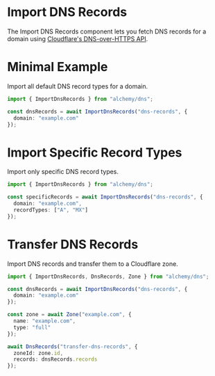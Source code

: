 # Import DNS Records

The Import DNS Records component lets you fetch DNS records for a domain using [Cloudflare's DNS-over-HTTPS API](https://developers.cloudflare.com/1.1.1.1/encryption/dns-over-https/).

# Minimal Example

Import all default DNS record types for a domain.

```ts
import { ImportDnsRecords } from "alchemy/dns";

const dnsRecords = await ImportDnsRecords("dns-records", {
  domain: "example.com"
});
```

# Import Specific Record Types

Import only specific DNS record types.

```ts
import { ImportDnsRecords } from "alchemy/dns";

const specificRecords = await ImportDnsRecords("dns-records", {
  domain: "example.com",
  recordTypes: ["A", "MX"]
});
```

# Transfer DNS Records

Import DNS records and transfer them to a Cloudflare zone.

```ts
import { ImportDnsRecords, DnsRecords, Zone } from "alchemy/dns";

const dnsRecords = await ImportDnsRecords("dns-records", {
  domain: "example.com"
});

const zone = await Zone("example.com", {
  name: "example.com",
  type: "full"
});

await DnsRecords("transfer-dns-records", {
  zoneId: zone.id,
  records: dnsRecords.records
});
```